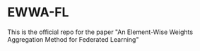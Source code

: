 # EWWA-FL
This is the official repo for the paper "An Element-Wise Weights Aggregation Method for Federated Learning"
